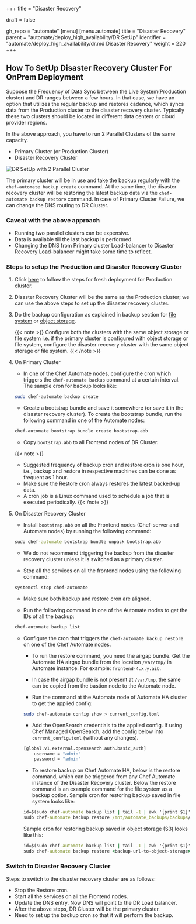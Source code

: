 +++
title = "Disaster Recovery"

draft = false

gh_repo = "automate"
[menu]
  [menu.automate]
    title = "Disaster Recovery"
    parent = "automate/deploy_high_availability/DR SetUp"
    identifier = "automate/deploy_high_availability/dr.md Disaster Recovery"
    weight = 220
+++

## How To SetUp Disaster Recovery Cluster For OnPrem Deployment

Suppose the Frequency of Data Sync between the Live System(Production cluster) and DR ranges between a few hours. In that case, we have an option that utilizes the regular backup and restores cadence, which syncs data from the Production cluster to the disaster recovery cluster. Typically these two clusters should be located in different data centers or cloud provider regions.

In the above approach, you have to run 2 Parallel Clusters of the same capacity.

- Primary Cluster (or Production Cluster)
- Disaster Recovery Cluster

![DR SetUp with 2 Parallel Cluster](/images/automate/DR-2-cluster.png)

The primary cluster will be in use and take the backup regularly with the `chef-automate backup create` command. At the same time, the disaster recovery cluster will be restoring the latest backup data via the `chef-automate backup restore` command.
In case of Primary Cluster Failure, we can change the DNS routing to DR Cluster.

### Caveat with the above approach

- Running two parallel clusters can be expensive.
- Data is available till the last backup is performed.
- Changing the DNS from Primary cluster Load-balancer to Disaster Recovery Load-balancer might take some time to reflect.

### Steps to setup the Production and Disaster Recovery Cluster

1. Click [here](/automate/ha_onprim_deployment_procedure/#Run-these-steps-on-Bastion-Host-Machine) to follow the steps for fresh deployment for Production cluster.

1. Disaster Recovery Cluster will be the same as the Production cluster; we can use the above steps to set up the diisaster recovery cluster.

1. Do the backup configuration as explained in backup section for [file system](/automate/ha_backup_restore_prerequisites/#pre-backup-configuration-for-file-system-backup) or [object storage](https://deploy-preview-7425--chef-automate.netlify.app/automate/ha_backup_restore_prerequisites/#pre-backup-configuration-for-object-storage).

    {{< note >}}
    Configure both the clusters with the same object storage or file system i.e. if the primary cluster is configured with object storage or file system, configure the disaster recovery cluster with the same object storage or file system.
    {{< /note >}}

1. On Primary Cluster

    - In one of the Chef Automate nodes, configure the cron which triggers the `chef-automate backup` command at a certain interval. The sample cron for backup looks like:

    ```sh
    sudo chef-automate backup create
    ```

    - Create a bootstrap bundle and save it somewhere (or save it in the disaster recovery cluster). To create the bootstrap bundle, run the following command in one of the Automate nodes:

    ```sh
    chef-automate bootstrap bundle create bootstrap.abb
    ```

    - Copy `bootstrap.abb` to all Frontend nodes of DR Cluster.

    {{< note >}}
    - Suggested frequency of backup cron and restore cron is one hour, i.e., backup and restore in respective machines can be done as frequent as 1 hour.
    - Make sure the Restore cron always restores the latest backed-up data.
    - A cron job is a Linux command used to schedule a job that is executed periodically.
    {{< /note >}}

1. On Disaster Recovery Cluster

    - Install `bootstrap.abb` on all the Frontend nodes (Chef-server and Automate nodes) by running the following command:

    ```cmd
    sudo chef-automate bootstrap bundle unpack bootstrap.abb
    ```

    - We do not recommend triggering the backup from the disaster recovery cluster unless it is switched as a primary cluster.

    - Stop all the services on all the frontend nodes using the following command:

    ```sh
    systemctl stop chef-automate
    ```

    - Make sure both backup and restore cron are aligned.

    - Run the following command in one of the Automate nodes to get the IDs of all the backup:

    ```sh
    chef-automate backup list
    ```

    - Configure the cron that triggers the `chef-automate backup restore` on one of the Chef Automate nodes.

        - To run the restore command, you need the airgap bundle. Get the Automate HA airgap bundle from the location `/var/tmp/` in Automate instance. For example: `frontend-4.x.y.aib`.

        - In case the airgap bundle is not present at `/var/tmp`, the same can be copied from the bastion node to the Automate node.

        - Run the command at the Automate node of Automate HA cluster to get the applied config:

        ```bash
        sudo chef-automate config show > current_config.toml
        ```

        - Add the OpenSearch credentials to the applied config. If using Chef Managed OpenSearch, add the config below into `current_config.toml` (without any changes).

        ```bash
        [global.v1.external.opensearch.auth.basic_auth]
            username = "admin"
            password = "admin"
        ```

        - To restore backup on Chef Automate HA, below is the restore command, which can be triggered from any Chef Automate instance of the Disaster Recovery cluster. Below the restore command is an example command for the file system as a backup option. Sample cron for restoring backup saved in file system looks like:

        ```cmd
        id=$(sudo chef-automate backup list | tail -1 | awk '{print $1}')
        sudo chef-automate backup restore /mnt/automate_backups/backups/$id/ --patch-config current_config.toml --airgap-bundle /var/tmp/frontend-4.x.y.aib --skip-preflight
        ```

        Sample cron for restoring backup saved in object storage (S3) looks like this:

        ```cmd
        id=$(sudo chef-automate backup list | tail -1 | awk '{print $1}')
        sudo chef-automate backup restore <backup-url-to-object-storage>/automate/$id/ --patch-config current_config.toml --airgap-bundle /var/tmp/frontend-4.x.y.aib --skip-preflight --s3-access-key "Access_Key"  --s3-secret-key "Secret_Key"
        ```

### Switch to Disaster Recovery Cluster

Steps to switch to the disaster recovery cluster are as follows:

- Stop the Restore cron.
- Start all the services on all the Frontend nodes.
- Update the DNS entry. Now DNS will point to the DR Load balancer.
- After the above steps, DR Cluster will be the primary cluster.
- Need to set up the backup cron so that it will perform the backup.
